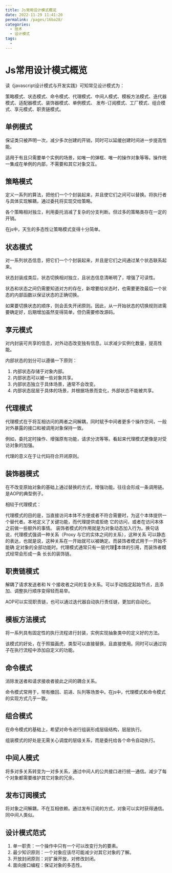 ```yaml
---
title: Js常用设计模式概览
date: 2022-11-29 11:41:20
permalink: /pages/16ba28/
categories:
  - 技术
  - 设计模式
tags:
  - 
---
```


# Js常用设计模式概览

读《javascript设计模式与开发实践》可知常见设计模式为：

策略模式、状态模式、命令模式、代理模式、中间人模式、模板方法模式、迭代器模式、适配器模式、装饰器模式、单例模式、
发布-订阅模式、工厂模式、组合模式、享元模式、职责链模式。

<!-- more -->

## 单例模式

保证类只被声明一次，减少多次创建的开销，同时可以延缓创建时间进一步提高性能。

适用于有且只需要单个实例的场景，如唯一的弹框、唯一的操作对象等等。操作统一集成在单例的内部，不需要和其它对象交互。

## 策略模式

定义一系列的算法，把他们一个个封装起来，并且使它们之间可以替换。将执行者与具体实现解耦，通过委托将实现交给策略。

各个策略相对独立，利用委托消减了复杂的分支判断。但过多的策略类存在一定的开销。

在js中，天生的多态性让策略模式变得十分简单。

## 状态模式

对一系列状态信息，把它们一个个封装起来，并且是它们之间通过某个状态联系起来。

状态封装成类后，状态切换相对独立，且状态信息清晰明了，增强了可读性。

状态和状态之间仍需要知道对方的存在，新增要给状态时，也需要更改最后一个状态的内部函数以保证状态的正确切换。

如果要切换状态的顺序，则会丢失开闭原则。因此，从一开始状态的切换规则进需要确定好，后期增加虽然变得简单，但仍需要修改源码。

## 享元模式

对内封装可共享的信息，对外动态改变独有信息。以求减少实例化数量，提高性能。

内部状态的划分可以遵循一下原则：

1. 内部状态存储于对象内部。
2. 内部状态可以被一些对象共享。
3. 内部状态独立于具体场景，通常不会改变。
4. 内部状态屈居于具体的场景，并根据场景而变化，外部状态不能被共享。

## 代理模式

代理模式在于将互相访问的两者之间解耦，同时赋予中间者更多个操作空间，一般对外暴露的接口和被调用对象保持一致。

例如，委托定时操作、增强原有功能，请求分流等等。看起来代理模式更像是对受访对象的加强。

代理的意义在于让代码符合开闭原则。

## 装饰器模式

在不改变原始对象的基础上通过替换的方式，增强功能。往往会形成一条调用链。是AOP的典型例子。

相较于代理模式：

代理模式的目的是，当直接访问本体不方便或者不符合需要时，为这个本体提供一个替代者。本地定义了关键功能，而代理提供或拒绝
它的访问，或者在访问本体之前做一些额外的事情。 装饰者模式的作用就是为对象动态加入行为。换句话说，代理模式强调一种关系（Proxy 与它的实体之间的关系），这种关系
可以静态的表达，也就是说，这种关系在一开始就可以被确定。而装饰者模式用于一开始不能确
定对象的全部功能时。代理模式通常只有一层代理本体的引用，而装饰者模式经常会形成一条
长长的装饰链。

## 职责链模式

解耦了请求发送者和 N 个接收者之间的复杂关系。可以手动指定起始节点，且添加、调整执行顺序变得轻而易举。

AOP可以实现职责链，也可以通过迭代器自动执行责任链，更加的自动化。

## 模板方法模式

将一系列具有固定性的执行流程进行封装，实例实现抽象类中的定义好的方法。

该模式的好处，在于照猫画虎，类型可以直接替换，且直接使用。同时可以通过钩子在执行流程中添加自定义的功能。

## 命令模式

消除发送者和请求接收者彼此之间的耦合关系。

命令模式常用于，带有撤回、前进、队列等场景中。在js中，代理模式和命令模式的实现方式几乎一致。

## 组合模式

在命令模式的基础上，希望对命令进行组装形成层级结构，层层执行。

组装模式的好处是无需关心调度的层级关系，而是委托给各个命令自动执行。

## 中间人模式

将多对多关系转变为一对多关系，通过中间人的公共接口进行统一通信。减少了每个对象都需要维护其它对象的冗余。

## 发布订阅模式

将对象之间解耦，不在互相依赖。通过发布订阅的方式，对象可以实时获得通信。同中间人类似。

## 设计模式范式

1. 单一职责：一个操作中只有一个可以改变行为的要素。
2. 最少知识原则：一个对象应该尽可能减少对其它对象的了解。
3. 开放封闭原则：对扩展开放，对修改封闭。
4. 面向接口编程：保证对象的多态性。
